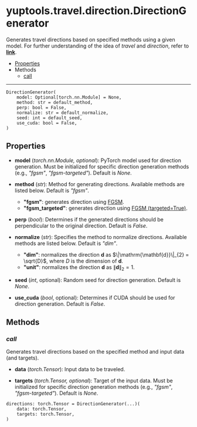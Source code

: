 # yuptools.travel.direction.DirectionGenerator

Generates travel directions based on specified methods using a given model.
For further understanding of the idea of *travel* and *direction*,
refer to [**link**](https://arxiv.org/abs/2210.05742).


- [Properties](#properties)
- Methods
  - [call](#call)


---


```
DirectionGenerator(
    model: Optional[torch.nn.Module] = None,
    method: str = default_method,
    perp: bool = False,
    normalize: str = default_normalize,
    seed: int = default_seed,
    use_cuda: bool = False,
)
```

## Properties

- **model** (*torch.nn.Module, optional*):
PyTorch model used for direction generation.
Must be initialized for specific direction generation methods
(e.g., *"fgsm"*, *"fgsm-targeted"*).
Default is *None*.

- **method** (*str*):
Method for generating directions.
Available methods are listed below.
Default is *"fgsm"*.

    - **"fgsm"**: generates direction using [FGSM](../attacks/FGSM.md).
    - **"fgsm_targeted"**: generates direction using [FGSM (targeted=True)](../attacks/FGSM.md).

- **perp** (*bool*):
Determines if the generated directions should be perpendicular to the original direction.
Default is *False*.

- **normalize** (*str*):
Specifies the method to normalize directions.
Available methods are listed below.
Default is *"dim"*.

    - **"dim"**: normalizes the direction $\mathrm{\mathbf{d}}$ as 
        $\|\mathrm{\mathbf{d}}\|_{2} = \sqrt{D}$,
        where $D$ is the dimension of $\mathrm{\mathbf{d}}$.
    - **"unit"**: normalizes the direction $\mathrm{\mathbf{d}}$ as 
        $\|\mathrm{\mathbf{d}}\|_{2} = 1$.

- **seed** (*int*, optional):
Random seed for direction generation.
Default is *None*.

- **use_cuda** (*bool*, optional):
Determines if CUDA should be used for direction generation.
Default is *False*.


## Methods


### *call*

Generates travel directions based on the specified method and input data (and targets).

- **data** (*torch.Tensor*):
Input data to be traveled.

- **targets** (*torch.Tensor, optional*):
Target of the input data.
Must be initialized for specific direction generation methods
(e.g., *"fgsm"*, *"fgsm-targeted"*).
Default is *None*.

```
directions: torch.Tensor = DirectionGenerator(...)(
    data: torch.Tensor,
    targets: torch.Tensor,
)
```
